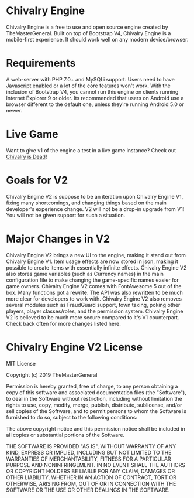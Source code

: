 # Chivalry Engine
Chivalry Engine is a free to use and open source engine created by TheMasterGeneral. Built on top of Bootstrap V4, Chivalry Engine is a mobile-first experience. It should work well on any modern device/browser.

# Requirements
A web-server with PHP 7.0+ and MySQLi support. Users need to have Javascript enabled or a lot of the core features won't work. With the inclusion of Bootstrap V4, you cannot run this engine on clients running Internet Explorer 9 or older. Its recommended that users on Android use a browser different to the default one, unless they're running Android 5.0 or newer. 
  
# Live Game
Want to give v1 of the engine a test in a live game instance? Check out [Chivalry is Dead](https://chivalryisdeadgame.com)!
 
# Goals for V2
Chivalry Engine V2 is suppose to be an iteration upon Chivalry Engine V1, fixing many shortcomings, and changing things based on the main developer's experience change. V2 will not be a drop-in upgrade from V1! You will not be given support for such a situation.

# Major Changes in V2
Chivalry Engine V2 brings a new UI to the engine, making it stand out from Chivalry Engine V1. Item usage effects are now stored in json, making it possible to create items with essentially infinite effects. Chivalry Engine V2 also stores game variables (such as Currency names) in the main configuration file to make changing the game-specific names easier for game owners. Chivalry Engine V2 comes with FontAwesome 5 out of the box. Many functions got a rewrite. The API was also rewritten to be much more clear for developers to work with. Chivalry Engine V2 also removes several modules such as FraudGuard support, town taxing, poking other players, player classes/roles, and the permission system. Chivalry Engine V2 is believed to be much more secure compared to it's V1 counterpart. Check back often for more changes listed here.  

# Chivalry Engine V2 License
MIT License

Copyright (c) 2019 TheMasterGeneral

Permission is hereby granted, free of charge, to any person obtaining a copy
of this software and associated documentation files (the "Software"), to deal
in the Software without restriction, including without limitation the rights
to use, copy, modify, merge, publish, distribute, sublicense, and/or sell
copies of the Software, and to permit persons to whom the Software is
furnished to do so, subject to the following conditions:

The above copyright notice and this permission notice shall be included in all
copies or substantial portions of the Software.

THE SOFTWARE IS PROVIDED "AS IS", WITHOUT WARRANTY OF ANY KIND, EXPRESS OR
IMPLIED, INCLUDING BUT NOT LIMITED TO THE WARRANTIES OF MERCHANTABILITY,
FITNESS FOR A PARTICULAR PURPOSE AND NONINFRINGEMENT. IN NO EVENT SHALL THE
AUTHORS OR COPYRIGHT HOLDERS BE LIABLE FOR ANY CLAIM, DAMAGES OR OTHER
LIABILITY, WHETHER IN AN ACTION OF CONTRACT, TORT OR OTHERWISE, ARISING FROM,
OUT OF OR IN CONNECTION WITH THE SOFTWARE OR THE USE OR OTHER DEALINGS IN THE
SOFTWARE.
